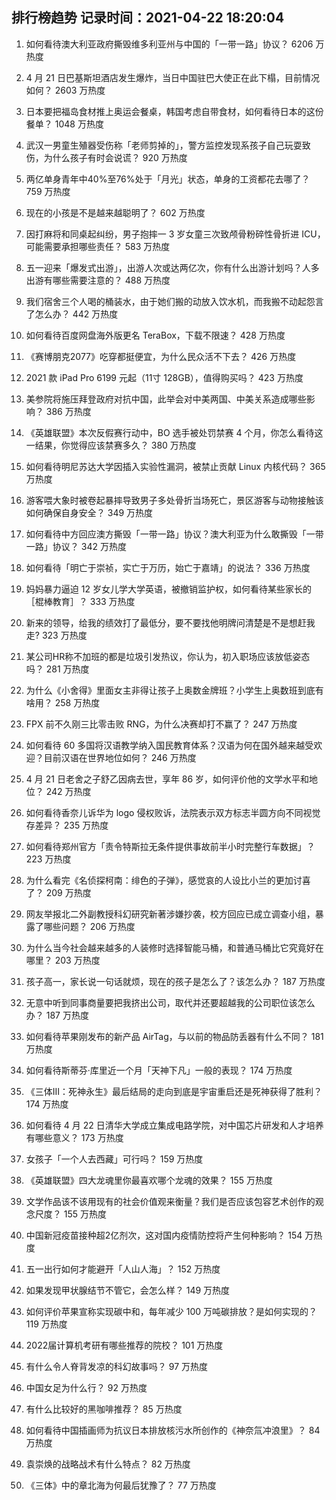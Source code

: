 
## 排行榜趋势 记录时间：2021-04-22 18:20:04
  
  1. 如何看待澳大利亚政府撕毁维多利亚州与中国的「一带一路」协议？ 6206 万热度
    
  2. 4 月 21 日巴基斯坦酒店发生爆炸，当日中国驻巴大使正在此下榻，目前情况如何？ 2603 万热度
    
  3. 日本要把福岛食材推上奥运会餐桌，韩国考虑自带食材，如何看待日本的这份餐单？ 1048 万热度
    
  4. 武汉一男童生殖器受伤称「老师剪掉的」，警方监控发现系孩子自己玩耍致伤，为什么孩子有时会说谎？ 920 万热度
    
  5. 两亿单身青年中40%至76%处于「月光」状态，单身的工资都花去哪了？ 759 万热度
    
  6. 现在的小孩是不是越来越聪明了？ 602 万热度
    
  7. 因打麻将和同桌起纠纷，男子抱摔一 3 岁女童三次致颅骨粉碎性骨折进 ICU，可能需要承担哪些责任？ 583 万热度
    
  8. 五一迎来「爆发式出游」，出游人次或达两亿次，你有什么出游计划吗？人多出游有哪些需要注意的？ 488 万热度
    
  9. 我们宿舍三个人喝的桶装水，由于她们搬的动放入饮水机，而我搬不动起怨言了怎么办？ 442 万热度
    
  10. 如何看待百度网盘海外版更名 TeraBox，下载不限速？ 428 万热度
    
  11. 《赛博朋克2077》吃穿都挺便宜，为什么民众活不下去？ 426 万热度
    
  12. 2021 款 iPad Pro 6199 元起（11寸 128GB），值得购买吗？ 423 万热度
    
  13. 美参院将施压拜登政府对抗中国，此举会对中美两国、中美关系造成哪些影响？ 386 万热度
    
  14. 《英雄联盟》本次反假赛行动中，BO 选手被处罚禁赛 4 个月，你怎么看待这一结果，你觉得应该禁赛多久？ 380 万热度
    
  15. 如何看待明尼苏达大学因插入实验性漏洞，被禁止贡献 Linux 内核代码？ 365 万热度
    
  16. 游客喂大象时被卷起暴摔导致男子多处骨折当场死亡，景区游客与动物接触该如何确保自身安全？ 349 万热度
    
  17. 如何看待中方回应澳方撕毁「一带一路」协议？澳大利亚为什么敢撕毁「一带一路」协议？ 342 万热度
    
  18. 如何看待「明亡于崇祯，实亡于万历，始亡于嘉靖」的说法？ 336 万热度
    
  19. 妈妈暴力逼迫 12 岁女儿学大学英语，被撤销监护权，如何看待某些家长的［棍棒教育］？ 333 万热度
    
  20. 新来的领导，给我的绩效打了最低分，要不要找他明牌问清楚是不是想赶我走? 323 万热度
    
  21. 某公司HR称不加班的都是垃圾引发热议，你认为，初入职场应该放低姿态吗？ 281 万热度
    
  22. 为什么《小舍得》里面女主非得让孩子上奥数金牌班？小学生上奥数班到底有啥用？ 258 万热度
    
  23. FPX 前不久刚三比零击败 RNG，为什么决赛却打不赢了？ 247 万热度
    
  24. 如何看待 60 多国将汉语教学纳入国民教育体系？汉语为何在国外越来越受欢迎？目前汉语在世界地位如何？ 246 万热度
    
  25. 4 月 21 日老舍之子舒乙因病去世，享年 86 岁，如何评价他的文学水平和地位？ 242 万热度
    
  26. 如何看待香奈儿诉华为 logo 侵权败诉，法院表示双方标志半圆方向不同视觉存差异？ 235 万热度
    
  27. 如何看待郑州官方「责令特斯拉无条件提供事故前半小时完整行车数据」？ 223 万热度
    
  28. 为什么看完《名侦探柯南：绯色的子弹》，感觉哀的人设比小兰的更加讨喜了？ 209 万热度
    
  29. 网友举报北二外副教授科幻研究新著涉嫌抄袭，校方回应已成立调查小组，暴露了哪些问题？ 206 万热度
    
  30. 为什么当今社会越来越多的人装修时选择智能马桶，和普通马桶比它究竟好在哪里？ 203 万热度
    
  31. 孩子高一，家长说一句话就烦，现在的孩子是怎么了？该怎么办？ 187 万热度
    
  32. 无意中听到同事商量要把我挤出公司，取代并还要超越我的公司职位该怎么办？ 187 万热度
    
  33. 如何看待苹果刚发布的新产品 AirTag，与以前的物品防丢器有什么不同？ 181 万热度
    
  34. 如何看待斯蒂芬·库里近一个月「天神下凡」一般的表现？ 174 万热度
    
  35. 《三体III：死神永生》最后结局的走向到底是宇宙重启还是死神获得了胜利？ 174 万热度
    
  36. 如何看待 4 月 22 日清华大学成立集成电路学院，对中国芯片研发和人才培养有哪些意义？ 173 万热度
    
  37. 女孩子「一个人去西藏」可行吗？ 159 万热度
    
  38. 《英雄联盟》四大龙魂里你最喜欢哪个龙魂的效果？ 155 万热度
    
  39. 文学作品该不该用现有的社会价值观来衡量？我们是否应该包容艺术创作的观念尺度？ 155 万热度
    
  40. 中国新冠疫苗接种超2亿剂次，这对国内疫情防控将产生何种影响？ 154 万热度
    
  41. 五一出行如何才能避开「人山人海」？ 152 万热度
    
  42. 如果发现甲状腺结节不管它，会怎么样？ 149 万热度
    
  43. 如何评价苹果宣称实现碳中和，每年减少 100 万吨碳排放？是如何实现的？ 119 万热度
    
  44. 2022届计算机考研有哪些推荐的院校？ 101 万热度
    
  45. 有什么令人脊背发凉的科幻故事吗？ 97 万热度
    
  46. 中国女足为什么行？ 92 万热度
    
  47. 有什么比较好的黑咖啡推荐？ 85 万热度
    
  48. 如何看待中国插画师为抗议日本排放核污水所创作的《神奈氚冲浪里》？ 84 万热度
    
  49. 袁崇焕的战略战术有什么特点？ 82 万热度
    
  50. 《三体》中的章北海为何最后犹豫了？ 77 万热度
    